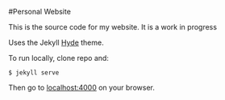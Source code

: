 #Personal Website

This is the source code for my website. It is a work in progress

Uses the Jekyll [Hyde](https://github.com/poole/hyde) theme.

To run locally, clone repo and:
```
$ jekyll serve
```
Then go to [localhost:4000](localhost:4000) on your browser.
